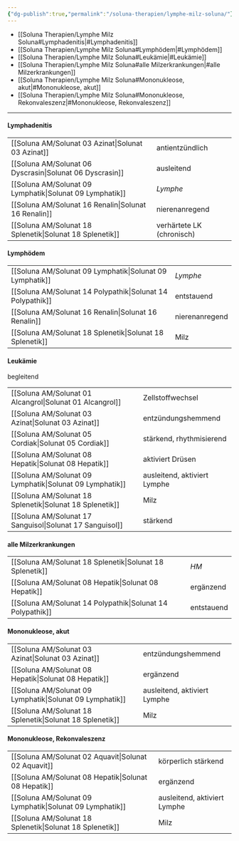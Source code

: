 ```yaml
---
{"dg-publish":true,"permalink":"/soluna-therapien/lymphe-milz-soluna/"}
---
```


- [[Soluna Therapien/Lymphe Milz Soluna#Lymphadenitis\|#Lymphadenitis]]
- [[Soluna Therapien/Lymphe Milz Soluna#Lymphödem\|#Lymphödem]]
- [[Soluna Therapien/Lymphe Milz Soluna#Leukämie\|#Leukämie]]
- [[Soluna Therapien/Lymphe Milz Soluna#alle Milzerkrankungen\|#alle Milzerkrankungen]]
- [[Soluna Therapien/Lymphe Milz Soluna#Mononukleose, akut\|#Mononukleose, akut]]
- [[Soluna Therapien/Lymphe Milz Soluna#Mononukleose, Rekonvaleszenz\|#Mononukleose, Rekonvaleszenz]]

***
#### Lymphadenitis
|   |   |
|---|---|
[[Soluna AM/Solunat 03 Azinat\|Solunat 03 Azinat]]          | antientzündlich               |
[[Soluna AM/Solunat 06 Dyscrasin\|Solunat 06 Dyscrasin]]    | ausleitend                       |
[[Soluna AM/Solunat 09 Lymphatik\|Solunat 09 Lymphatik]]   | *Lymphe*                           | 
[[Soluna AM/Solunat 16 Renalin\|Solunat 16 Renalin]]        | nierenanregend               |
[[Soluna AM/Solunat 18 Splenetik\|Solunat 18 Splenetik]]     | verhärtete LK (chronisch) |

#### Lymphödem
|   |   |
|---|---|
[[Soluna AM/Solunat 09 Lymphatik\|Solunat 09 Lymphatik]]   | *Lymphe*                           | 
[[Soluna AM/Solunat 14 Polypathik\|Solunat 14 Polypathik]]    | entstauend                    |
[[Soluna AM/Solunat 16 Renalin\|Solunat 16 Renalin]]        | nierenanregend               |
[[Soluna AM/Solunat 18 Splenetik\|Solunat 18 Splenetik]]     |  Milz                                |

#### Leukämie
begleitend

|   |   |
|---|---|
[[Soluna AM/Solunat 01 Alcangrol\|Solunat 01 Alcangrol]]      | Zellstoffwechsel                 |
[[Soluna AM/Solunat 03 Azinat\|Solunat 03 Azinat]]           | entzündungshemmend |
[[Soluna AM/Solunat 05 Cordiak\|Solunat 05 Cordiak]]         | stärkend, rhythmisierend  |
[[Soluna AM/Solunat 08 Hepatik\|Solunat 08 Hepatik]]         | aktiviert Drüsen                 |
[[Soluna AM/Solunat 09 Lymphatik\|Solunat 09 Lymphatik]]      | ausleitend, aktiviert Lymphe  |
[[Soluna AM/Solunat 18 Splenetik\|Solunat 18 Splenetik]]        |  Milz                                |
[[Soluna AM/Solunat 17 Sanguisol\|Solunat 17 Sanguisol]]       | stärkend                 |

#### alle Milzerkrankungen
|   |   |
|---|---|
[[Soluna AM/Solunat 18 Splenetik\|Solunat 18 Splenetik]]       | *HM*                   |
[[Soluna AM/Solunat 08 Hepatik\|Solunat 08 Hepatik]]          | ergänzend   | 
[[Soluna AM/Solunat 14 Polypathik\|Solunat 14 Polypathik]]     | entstauend     |

#### Mononukleose, akut
|   |   |
|---|---|
[[Soluna AM/Solunat 03 Azinat\|Solunat 03 Azinat]]           | entzündungshemmend |
[[Soluna AM/Solunat 08 Hepatik\|Solunat 08 Hepatik]]         | ergänzend   | 
[[Soluna AM/Solunat 09 Lymphatik\|Solunat 09 Lymphatik]]     | ausleitend, aktiviert Lymphe  |
[[Soluna AM/Solunat 18 Splenetik\|Solunat 18 Splenetik]]       | Milz                 |

#### Mononukleose, Rekonvaleszenz
|   |   |
|---|---|
[[Soluna AM/Solunat 02 Aquavit\|Solunat 02 Aquavit]]         | körperlich stärkend  | 
[[Soluna AM/Solunat 08 Hepatik\|Solunat 08 Hepatik]]         | ergänzend   | 
[[Soluna AM/Solunat 09 Lymphatik\|Solunat 09 Lymphatik]]     | ausleitend, aktiviert Lymphe  |
[[Soluna AM/Solunat 18 Splenetik\|Solunat 18 Splenetik]]       | Milz                   |